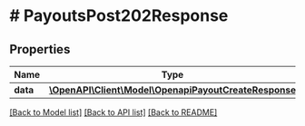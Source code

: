 # # PayoutsPost202Response

## Properties

Name | Type | Description | Notes
------------ | ------------- | ------------- | -------------
**data** | [**\OpenAPI\Client\Model\OpenapiPayoutCreateResponse**](OpenapiPayoutCreateResponse.md) |  | [optional]

[[Back to Model list]](../../README.md#models) [[Back to API list]](../../README.md#endpoints) [[Back to README]](../../README.md)
